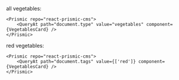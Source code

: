 all vegetables:

    <Prismic repo="react-prismic-cms">
        <QueryAt path="document.type" value="vegetables" component={VegetablesCard} />
    </Prismic>

red vegetables:

    <Prismic repo="react-prismic-cms">
        <QueryAt path="document.tags" value={['red']} component={VegetablesCard} />
    </Prismic>
